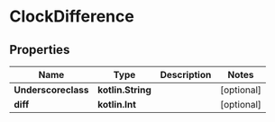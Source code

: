 
# ClockDifference

## Properties
Name | Type | Description | Notes
------------ | ------------- | ------------- | -------------
**Underscoreclass** | **kotlin.String** |  |  [optional]
**diff** | **kotlin.Int** |  |  [optional]



